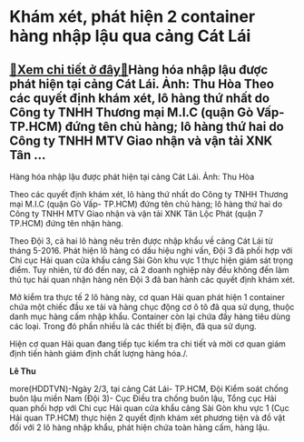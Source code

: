 Khám xét, phát hiện 2 container hàng nhập lậu qua cảng Cát Lái
==============================================================

[:gift:Xem chi tiết ở đây:gift:](https://hddtvn.com/kham-xet-phat-hien-2-container-hang-nhap-lau-qua-cang-cat-lai-2/)Hàng hóa nhập lậu được phát hiện tại cảng Cát Lái. Ảnh: Thu Hòa Theo các quyết định khám xét, lô hàng thứ nhất do Công ty TNHH Thương mại M.I.C (quận Gò Vấp- TP.HCM) đứng tên chủ hàng; lô hàng thứ hai do Công ty TNHH MTV Giao nhận và vận tải XNK Tân …
-----------------------------------------------------------------------------------------------------------------------------------------------------------------------------------------------------------------------------------------------------------







 






 Hàng hóa nhập lậu được phát hiện tại cảng Cát Lái. Ảnh: Thu Hòa 


Theo các quyết định khám xét, lô hàng thứ nhất do Công ty TNHH Thương mại M.I.C (quận Gò Vấp- TP.HCM) đứng tên chủ hàng; lô hàng thứ hai do Công ty TNHH MTV Giao nhận và vận tải XNK Tân Lộc Phát (quận 7 TP.HCM) đứng tên nhận hàng. 


 Theo Đội 3, cả hai lô hàng nêu trên được nhập khẩu về cảng Cát Lái từ tháng 5-2016. Phát hiện lô hàng có dấu hiệu nghi vấn, Đội 3 đã phối hợp với Chi cục Hải quan cửa khẩu cảng Sài Gòn khu vực 1 thực hiện giám sát trọng điểm. Tuy nhiên, từ đó đến nay, cả 2 doanh nghiệp này đều không đến làm thủ tục hải quan nhận hàng nên Đội 3 đã ban hành các quyết định khám xét.


 Mở kiểm tra thực tế 2 lô hàng này, cơ quan Hải quan phát hiện 1 container chứa một chiếc đầu xe tải và hàng chục động cơ ô tô đã qua sử dụng, thuộc danh mục hàng cấm nhập khẩu. Container còn lại chứa đầy hàng tiêu dùng các loại. Trong đó phần nhiều là các thiết bị điện, đã qua sử dụng. 


 Hiện cơ quan Hải quan đang tiếp tục kiểm tra chi tiết và mời cơ quan giám định tiến hành giám định chất lượng hàng hóa./.






**Lê Thu**



more(HDDTVN)-Ngày 2/3, tại cảng Cát Lái- TP.HCM, Đội Kiểm soát chống buôn lậu miền Nam (Đội 3)- Cục Điều tra chống buôn lậu, Tổng cục Hải quan phối hợp với Chi cục Hải quan cửa khẩu cảng Sài Gòn khu vực 1 (Cục Hải quan TP.HCM) thực hiện 2 quyết định khám xét phương tiện và đồ vật đối với 2 lô hàng nhập khẩu, phát hiện chứa toàn hàng cấm, hàng lậu.

